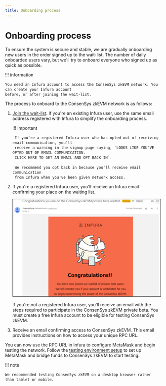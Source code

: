 ```yaml
---
title: Onboarding process
---
```


# Onboarding process

To ensure the system is secure and stable, we are gradually onboarding new users in the order
signed up to the wait-list. The number of daily onboarded users vary, but we'll try to onboard everyone
who signed up as quick as possible.

!!! information

    You need an Infura account to access the ConsenSys zkEVM network. You can create your Infura account
    before, or after joining the wait-list.

The process to onboard to the ConsenSys zkEVM network is as follows:

1. [Join the wait-list](https://www.infura.io/resources/network/consensys-zkevm-beta-signup). If you're
    an existing Infura user, use the same email address registered with Infura to simplify the
    onboarding process.

    !!! important

        If you're a registered Infura user who has opted-out of receiving email communication, you'll
        receive a warning in the signup page saying, `LOOKS LIKE YOU'VE OPTED OUT OF EMAIL COMMUNICATION.
        CLICK HERE TO GET AN EMAIL AND OPT BACK IN`.

        We recommend you opt back in because you'll receive email communication
        from Infura when you've been given network access.

1. If you're a registered Infura user, you'll receive an Infura email confirming your place on the waiting list.

    ![Wait-list confirmation email](../assets/waitlist_confirm.png)

    If you're not a registered Infura user, you'll receive an email with the steps required to
    participate in the ConsenSys zkEVM private beta. You must create a free Infura account to be eligible
    for testing ConsenSys zkEVM.

1. Receive an email confirming access to ConsenSys zkEVM. This email provides instructions on how to
    access your unique RPC URL.

You can now use the RPC URL in Infura to configure MetaMask and begin testing the network. Follow the
[testing environment setup](https://goerli.zkevm.consensys.net/) to set up MetaMask and bridge funds
to ConsenSys zkEVM to start testing.

!!! note

    We recommended testing ConsenSys zkEVM on a desktop browser rather than tablet or mobile.
